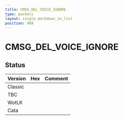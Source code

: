 ```yaml
---
title: CMSG_DEL_VOICE_IGNORE
type: packets
layout: single_markdown_in_list
position: 989
---
```


# CMSG_DEL_VOICE_IGNORE

## Status

Version | Hex | Comment
---------- | ---------- | ---------- 
Classic |  |  
TBC |  |  
WotLK |  |  
Cata |  |  
